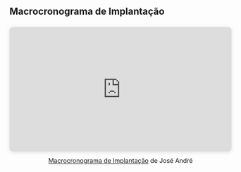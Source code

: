 ## Macrocronograma de Implantação

<center>
<div style="position: relative; width: 100%; height: 0; padding-top: 56.2500%;
 padding-bottom: 0; box-shadow: 0 2px 8px 0 rgba(63,69,81,0.16); margin-top: 1.6em; margin-bottom: 0.9em; overflow: hidden;
 border-radius: 8px; will-change: transform;">
  <iframe loading="lazy" style="position: absolute; width: 100%; height: 100%; top: 0; left: 0; border: none; padding: 0;margin: 0;"
    src="https://www.canva.com/design/DAGROJW0svE/vt2BUw9MX7qF0fywh84tKw/view?embed" allowfullscreen="allowfullscreen" allow="fullscreen">
  </iframe>
</div>
<a href="https:&#x2F;&#x2F;www.canva.com&#x2F;design&#x2F;DAGROJW0svE&#x2F;vt2BUw9MX7qF0fywh84tKw&#x2F;view?utm_content=DAGROJW0svE&amp;utm_campaign=designshare&amp;utm_medium=embeds&amp;utm_source=link" target="_blank" rel="noopener">Macrocronograma de Implantação</a> de José André
</center>